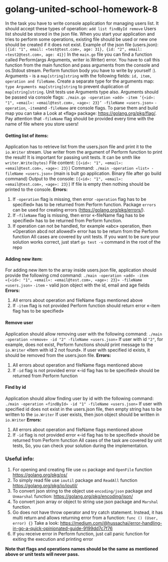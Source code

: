 # golang-united-school-homework-8

In the task you have to write console application for managing users list. It should accept these types of operation:
`add
list
findById
remove`
Users list should be stored in the json file. When you start your application and tries to perform some operations, existing file should be used or new one should be created if it does not exist.
Example of the json file (users.json):
`[{id: "1", email: «test@test.com», age: 31}, {id: "2", email: «test2@test.com», age: 41}]`
In the `main.go` file you can find a function called Perform(args Arguments, writer io.Writer) error.
You have to call this function from the main function and pass arguments from the console and os.Stdout stream. Perform function body you have to write by yourself :).
Arguments - is a `map[string]string` with the following fields:
`id, item, operation and fileName`. Create a separate type for the arguments map: `type Arguments map[string]string` to prevent duplication of `map[string]string`. Unit tests use Arguments type also.
Arguments should be passed via console flags:
`./main.go -operation «add» -item ‘{«id»: "1", «email»: «email@test.com», «age»: 23}’ -fileName «users.json»`
`-operation`, `-item`and `-fileName` are console flags. To parse them and build map you can take a Look at «flag» package: https://golang.org/pkg/flag/.
Pay attention that `-fileName` flag should be provided every time with the name of file where you store users!

#### Getting list of items:
Application has to retrieve list from the users.json file and print it to the `io.Writer` stream. Use writer from the argument of Perform function to print the result! It is important for passing unit tests. It can be smth like `writer.Write(bytes)`
File content: `[{«id»: "1", «email»: «email@test.com», «age»: 23}]`
Command: `./main -operation «list» -fileName «users.json»` (main is bult go application. Binary file after go build command)
Output to the console: `[{«id»: "1", «email»: «email@test.com», «age»: 23}]`
If file is empty then nothing should be printed to the console.
**Errors:** 
1. If `-operation` flag is missing, then error `-operation` flag has to be specified» has to be returned from Perform function. Package `errors` can be used for creating errors (https://golang.org/pkg/errors/).
2. If `—fileName` flag is missing, then error «-fileName flag has to be specified» has to be returned from Perform function.
3. If operation can not be handled, for example «abc» operation, then «Operation abcd not allowed!» error has to be return from the Perform function
All cases are covered by unit tests. If you want to be sure your solution works correct, just start `go test -v` command in the root of the repo
#### Adding new item:
For adding new item to the array inside users.json file, application should provide the following cmd command:
`./main -operation «add» -item «{«id»: "1", «email»: «email@test.com», «age»: 23}» -fileName «users.json»`
`-item` - valid json object with the id, email and age fields
**Errors:**
1. All errors about operation and fileName flags mentioned above
2. If `-item` flag is not provided Perform function should return error «-item flag has to be specified»

#### Remove user
Application should allow removing user with the following command:
`./main -operation «remove» -id "2" -fileName «users.json»`
If user with id `"2"`, for example, does not exist, Perform functions should print message to the `io.Writer` «Item with id 2 not found».
If user with specified id exists, it should be removed from the users.json file.
**Errors:**
1. All errors about operation and fileName flags mentioned above
2. If `-id` flag is not provided error «-id flag has to be specified» should be returned from Perform function

#### Find by id
Application should allow finding user by id with the following command:
`./main -operation «findById» -id "1" -fileName «users.json»`
If user with specified id does not exist in the users.json file, then empty string has to be written to  the `io.Writer`
If user exists, then json object should be written in `io.Writer`
**Errors:**
1. All errors about operation and fileName flags mentioned above
2. If `-id` flag is not provided error «-id flag has to be specified» should be returned from Perform function
All cases of the task are covered by unit tests, So, you can check your solution during the implementation.

### Useful info:
1. For opening and creating file use `os` package and `OpenFile` function https://golang.org/pkg/os/
2. To simply read file use `ioutil` package and `ReadAll` function https://golang.org/pkg/io/ioutil/
3. To convert json string to the object use `encoding/json` package and `Unmarshal` function: https://golang.org/pkg/encoding/json/
4. To convert json array or object to string use json package and `Marshal` function.
5. Go does not have throw operator and try catch statement. Instead, it has multi return and allows returning error from a function: `func () (User, error) {}`
Take a look: https://medium.com/@hussachai/error-handling-in-go-a-quick-opinionated-guide-9199dd7c7f76
6. If you receive error in Perform function, just call panic function for exiting the execution and printing error

**Note that flags and operations names should be the same as mentioned above or unit tests will never pass.**
